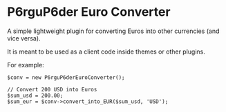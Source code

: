 
# P6rguP6der Euro Converter
A simple lightweight plugin for converting Euros into other currencies (and vice versa).

It is meant to be used as a client code inside themes or other plugins.

For example:

```
$conv = new P6rguP6derEuroConverter();

// Convert 200 USD into Euros
$sum_usd = 200.00;
$sum_eur = $conv->convert_into_EUR($sum_usd, 'USD');
```

